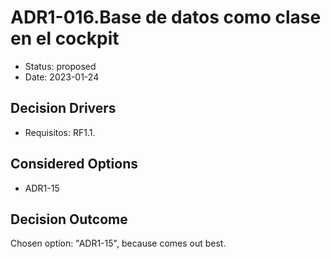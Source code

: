 # ADR1-016.Base de datos como clase en el cockpit

* Status: proposed
* Date: 2023-01-24

## Decision Drivers

* Requisitos: RF1.1.

## Considered Options

* ADR1-15

## Decision Outcome

Chosen option: "ADR1-15", because comes out best.
